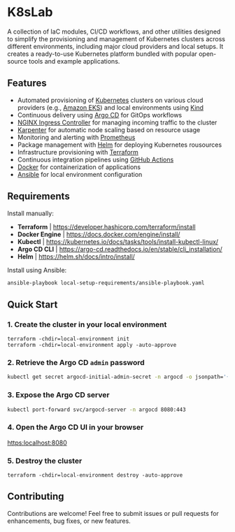 # K8sLab

A collection of IaC modules, CI/CD workflows, and other utilities designed to simplify the provisioning and management of Kubernetes clusters across different environments, including major cloud providers and local setups. It creates a ready-to-use Kubernetes platform bundled with popular open-source tools and example applications.

## Features

- Automated provisioning of [Kubernetes](https://kubernetes.io/) clusters on various cloud providers (e.g., [Amazon EKS](https://aws.amazon.com/eks/)) and local environments using [Kind](https://kind.sigs.k8s.io/)
- Continuous delivery using [Argo CD](https://argoproj.github.io/cd/) for GitOps workflows
- [NGINX Ingress Controller](https://kubernetes.github.io/ingress-nginx/) for managing incoming traffic to the cluster
- [Karpenter](https://karpenter.sh/) for automatic node scaling based on resource usage
- Monitoring and alerting with [Prometheus](https://prometheus.io/)
- Package management with [Helm](https://helm.sh/) for deploying Kubernetes rousources
- Infrastructure provisioning with [Terraform](https://www.terraform.io/)
- Continuous integration pipelines using [GitHub Actions](https://github.com/features/actions)
- [Docker](https://www.docker.com/) for containerization of applications
- [Ansible](https://www.ansible.com/) for local environment configuration

## Requirements

Install manually:

- __Terraform__ | https://developer.hashicorp.com/terraform/install
- __Docker Engine__ | https://docs.docker.com/engine/install/
- __Kubectl__ | https://kubernetes.io/docs/tasks/tools/install-kubectl-linux/
- __Argo CD CLI__ | https://argo-cd.readthedocs.io/en/stable/cli_installation/
- __Helm__ | https://helm.sh/docs/intro/install/

Install using Ansible:

```bash
ansible-playbook local-setup-requirements/ansible-playbook.yaml
```

## Quick Start

### 1. Create the cluster in your local environment

```shell
terraform -chdir=local-environment init
terraform -chdir=local-environment apply -auto-approve
```

<!-- TODO Manage your cluster with `kubectl`, `helm` and `argocd` -->

### 2. Retrieve the Argo CD `admin` password

```bash
kubectl get secret argocd-initial-admin-secret -n argocd -o jsonpath='{.data.password}' | base64 --decode
```

### 3. Expose the Argo CD server

```bash
kubectl port-forward svc/argocd-server -n argocd 8080:443
```

### 4. Open the Argo CD UI in your browser

[https:localhost:8080](https:localhost:8080)

### 5. Destroy the cluster

```shell
terraform -chdir=local-environment destroy -auto-approve
```

## Contributing

Contributions are welcome! Feel free to submit issues or pull requests for enhancements, bug fixes, or new features.

<!-- ## TODO License

This project is licensed under the ??? License. -->
